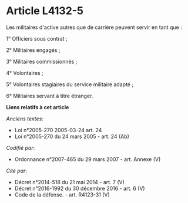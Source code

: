 # Article L4132-5

Les militaires d'active autres que de carrière peuvent servir en tant que :

1° Officiers sous contrat ;

2° Militaires engagés ;

3° Militaires commissionnés ;

4° Volontaires ;

5° Volontaires stagiaires du service militaire adapté ;

6° Militaires servant à titre étranger.

**Liens relatifs à cet article**

_Anciens textes_:

  - Loi n°2005-270 2005-03-24 art. 24
  - Loi n°2005-270 du 24 mars 2005 - art. 24 (Ab)

_Codifié par_:

  - Ordonnance n°2007-465 du 29 mars 2007 - art. Annexe (V)

_Cité par_:

  - Décret n°2014-518 du 21 mai 2014 - art. 7 (V)
  - Décret n°2016-1992 du 30 décembre 2016 - art. 6 (V)
  - Code de la défense. - art. R4123-31 (V)
